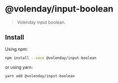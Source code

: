 # @volenday/input-boolean

> Volenday input boolean.

## Install

Using npm:

```sh
npm install --save @volenday/input-boolean
```

or using yarn:

```sh
yarn add @volenday/input-boolean
```
